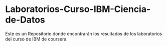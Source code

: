 # Laboratorios-Curso-IBM-Ciencia-de-Datos
Este es un Repositorio donde encontrarán los resultados de los laboratorios del curso de IBM de coursera.
